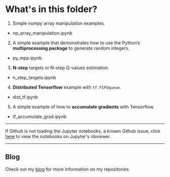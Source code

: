 # What's in this folder?

1) Simple numpy array manipulation examples.
- np_array_manipulation.ipynb

2) A simple example that demonstrates how to use the Python’s **multiprocessing
 package** to generate random integers.
- py_mpp.ipynb

3) **N-step** targets or N-step Q-values estimation.
- n_step_targets.ipynb

4) **Distributed Tensorflow** example with ```tf.FIFOqueue```.
- dist_tf.ipynb

5) A simple example of how to **accumulate gradients** with Tensorflow.
- tf_accumulate_grad.ipynb

---

If Github is not loading the Jupyter notebooks, a known Github issue, click [here](https://nbviewer.jupyter.org/github/ChuaCheowHuan/reinforcement_learning/tree/master/misc/) to view the notebooks on Jupyter's
nbviewer.

---

## Blog

Check out my [blog](https://ChuaCheowHuan.github.io/) for more information on
my repositories.
